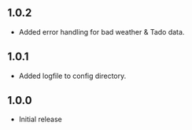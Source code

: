 <!-- https://developers.home-assistant.io/docs/add-ons/presentation#keeping-a-changelog -->
## 1.0.2
- Added error handling for bad weather & Tado data.

## 1.0.1
- Added logfile to config directory.

## 1.0.0
- Initial release
